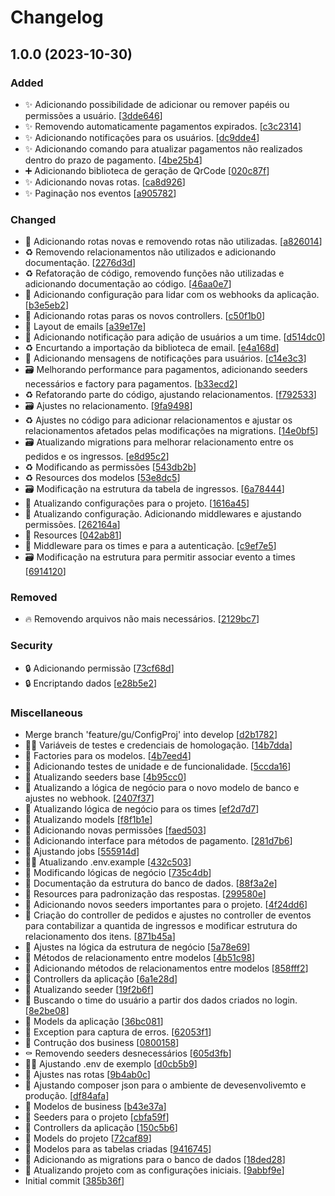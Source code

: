 # Changelog

<a name="1.0.0"></a>
## 1.0.0 (2023-10-30)

### Added

- ✨ Adicionando possibilidade de adicionar ou remover papéis ou permissões a usuário. [[3dde646](https://github.com/GustavoHBO/EventManagementSystem/commit/3dde646cfd10882b54d14e2c8f39a185f135edea)]
- ✨ Removendo automaticamente pagamentos expirados. [[c3c2314](https://github.com/GustavoHBO/EventManagementSystem/commit/c3c23143846d2d25770052ea97636936f9b2ecb7)]
- ✨ Adicionando notificações para os usuários. [[dc9dde4](https://github.com/GustavoHBO/EventManagementSystem/commit/dc9dde4d92b915650c7974c1f4126dbc9e9481c0)]
- ✨ Adicionando comando para atualizar pagamentos não realizados dentro do prazo de pagamento. [[4be25b4](https://github.com/GustavoHBO/EventManagementSystem/commit/4be25b49eccdbbcf3b9aaaad42128f6a232817f0)]
- ➕ Adicionando biblioteca de geração de QrCode [[020c87f](https://github.com/GustavoHBO/EventManagementSystem/commit/020c87f1f042490c5dd65a1a09bc4999594e7902)]
- ✨ Adicionando novas rotas. [[ca8d926](https://github.com/GustavoHBO/EventManagementSystem/commit/ca8d926bbffe1a210bad2b805a8f3df144d576e7)]
- ✨ Paginação nos eventos [[a905782](https://github.com/GustavoHBO/EventManagementSystem/commit/a905782f34342f142c21827efdba7e03eecb867c)]

### Changed

- 🚚 Adicionando rotas novas e removendo rotas não utilizadas. [[a826014](https://github.com/GustavoHBO/EventManagementSystem/commit/a82601447dfe5624ae2466e5be12cbbf0b3eed9c)]
- ♻️ Removendo relacionamentos não utilizados e adicionando documentação. [[2276d3d](https://github.com/GustavoHBO/EventManagementSystem/commit/2276d3d62f447987ad8527af32257c0c0a65d312)]
- ♻️ Refatoração de código, removendo funções não utilizadas e adicionando documentação ao código. [[46aa0e7](https://github.com/GustavoHBO/EventManagementSystem/commit/46aa0e7370da3613f45098a2dd52894fcb4fff71)]
- 🔧 Adicionando configuração para lidar com os webhooks da aplicação. [[b3e5eb2](https://github.com/GustavoHBO/EventManagementSystem/commit/b3e5eb2f06f81dd59ef201e54b79a273e60e8f58)]
- 🚚 Adicionando rotas paras os novos controllers. [[c50f1b0](https://github.com/GustavoHBO/EventManagementSystem/commit/c50f1b049c5dc5411284aa510a1ac344ca718506)]
- 🚸 Layout de emails [[a39e17e](https://github.com/GustavoHBO/EventManagementSystem/commit/a39e17e8535f88b83613f625024cc5c40a71bbb2)]
- 🚸 Adicionando notificação para adição de usuários a um time. [[d514dc0](https://github.com/GustavoHBO/EventManagementSystem/commit/d514dc0c5f3e00bcef8c858210a77bb9e96cc18c)]
- ♻️ Encurtando a importação da biblioteca de email. [[e4a168d](https://github.com/GustavoHBO/EventManagementSystem/commit/e4a168dbe4d73b9432ed8901a68c07716e79fee5)]
- 🚸 Adicionando mensagens de notificações para usuários. [[c14e3c3](https://github.com/GustavoHBO/EventManagementSystem/commit/c14e3c361ec8d9d2bae224a1cd5af3f2a53c79b1)]
- 🗃️ Melhorando performance para pagamentos, adicionando seeders necessários e factory para pagamentos. [[b33ecd2](https://github.com/GustavoHBO/EventManagementSystem/commit/b33ecd2e17d1ddcd0f1e2e3c4db4456042be723f)]
- ♻️ Refatorando parte do código, ajustando relacionamentos. [[f792533](https://github.com/GustavoHBO/EventManagementSystem/commit/f79253365c1b742de3daa6c88c34f30dfed7f3fe)]
- 🗃️ Ajustes no relacionamento. [[9fa9498](https://github.com/GustavoHBO/EventManagementSystem/commit/9fa9498fb4bf0df19935c038cb3efe7a437c85ea)]
- ♻️ Ajustes no código para adicionar relacionamentos e ajustar os relacionamentos afetados pelas modificações na migrations. [[14e0bf5](https://github.com/GustavoHBO/EventManagementSystem/commit/14e0bf55b2d1d9ae7aeb27858f0e7a44e37f41c0)]
- 🗃️ Atualizando migrations para melhorar relacionamento entre os pedidos e os ingressos. [[e8d95c2](https://github.com/GustavoHBO/EventManagementSystem/commit/e8d95c25f206239be5de927dd509dde1ddfd1120)]
- ♻️ Modificando as permissões [[543db2b](https://github.com/GustavoHBO/EventManagementSystem/commit/543db2b15e2c47d0f705f33675c9b424e128f1c4)]
- ♻️ Resources dos modelos [[53e8dc5](https://github.com/GustavoHBO/EventManagementSystem/commit/53e8dc5695efa80d110ae2ed0bff56ad4155437f)]
- 🗃️ Modificação na estrutura da tabela de ingressos. [[6a78444](https://github.com/GustavoHBO/EventManagementSystem/commit/6a7844413ccf09ddb55a79e326d563846195fc4e)]
- 🔧 Atualizando configurações para o projeto. [[1616a45](https://github.com/GustavoHBO/EventManagementSystem/commit/1616a450eece6383a709867e5d22db522163ef37)]
- 🔧 Atualizando configuração. Adicionando middlewares e ajustando permissões. [[262164a](https://github.com/GustavoHBO/EventManagementSystem/commit/262164abdfb57d2a37935ce41995055bc28f37a9)]
- 🚚 Resources [[042ab81](https://github.com/GustavoHBO/EventManagementSystem/commit/042ab815c673c52e9af46c55979ec545bb22453c)]
- 🚸 Middleware para os times e para a autenticação. [[c9ef7e5](https://github.com/GustavoHBO/EventManagementSystem/commit/c9ef7e5907b755ed8f3603834019074762460f11)]
- 🗃️ Modificação na estrutura para permitir associar evento a times [[6914120](https://github.com/GustavoHBO/EventManagementSystem/commit/69141208cd460b3d87f6dd5e5d560e9ab16fbf9b)]

### Removed

- 🔥 Removendo arquivos não mais necessários. [[2129bc7](https://github.com/GustavoHBO/EventManagementSystem/commit/2129bc72eaf11b9fd96e085666d123ae8029789b)]

### Security

- 🔒 Adicionando permissão [[73cf68d](https://github.com/GustavoHBO/EventManagementSystem/commit/73cf68dd123ad35e185d3b08064ee4eeebadbdc5)]
- 🔒 Encriptando dados [[e28b5e2](https://github.com/GustavoHBO/EventManagementSystem/commit/e28b5e266148ebd4824bd9673f79f116ecc9d6f9)]

### Miscellaneous

-  Merge branch &#x27;feature/gu/ConfigProj&#x27; into develop [[d2b1782](https://github.com/GustavoHBO/EventManagementSystem/commit/d2b17826683876c92db5bf0d53bc435df9cf2d25)]
- 🧑‍💻 Variáveis de testes e credenciais de homologação. [[14b7dda](https://github.com/GustavoHBO/EventManagementSystem/commit/14b7dda154b8fe9ad76fde4154ed2ebd34ab37e9)]
- 🤡 Factories para os modelos. [[4b7eed4](https://github.com/GustavoHBO/EventManagementSystem/commit/4b7eed44122e0cf2e34287fe048eb526b111eac5)]
- 🧪 Adicionando testes de unidade e de funcionalidade. [[5ccda16](https://github.com/GustavoHBO/EventManagementSystem/commit/5ccda163869e819ca3b379f6f9763ef355d8e5a7)]
- 🌱 Atualizando seeders base [[4b95cc0](https://github.com/GustavoHBO/EventManagementSystem/commit/4b95cc019fdde7266701b76cfa780046d2f90efe)]
- 👔 Atualizando a lógica de negócio para o novo modelo de banco e ajustes no webhook. [[2407f37](https://github.com/GustavoHBO/EventManagementSystem/commit/2407f37cc402a6ec05644c8b5b4ea2a57af24ebe)]
- 👔 Atualizando lógica de negócio para os times [[ef2d7d7](https://github.com/GustavoHBO/EventManagementSystem/commit/ef2d7d7be3ea66a4b9e36368afa27d2c6464badc)]
- 🚧 Atualizando models [[f8f1b1e](https://github.com/GustavoHBO/EventManagementSystem/commit/f8f1b1e84abfb74e735f73921f03e7dd6f9d58f8)]
- 🛂 Adicionando novas permissões [[faed503](https://github.com/GustavoHBO/EventManagementSystem/commit/faed5033a90ffcfcd83a02f81fd47790203a7736)]
- 🚧 Adicionando interface para métodos de pagamento. [[281d7b6](https://github.com/GustavoHBO/EventManagementSystem/commit/281d7b6f096cab7f78d03e22a15cad6f66b4d8fe)]
- 🚧 Ajustando jobs [[555914d](https://github.com/GustavoHBO/EventManagementSystem/commit/555914db57e71a2a6086fb072286c10ff1cc70ce)]
- 🧑‍💻 Atualizando .env.example [[432c503](https://github.com/GustavoHBO/EventManagementSystem/commit/432c50317e73a0c38b619413b64c9cbc092b9a50)]
- 🚧 Modificando lógicas de negócio [[735c4db](https://github.com/GustavoHBO/EventManagementSystem/commit/735c4db79fa3ddfe3fbbddccff9e9602a9355e6d)]
- 📝 Documentação da estrutura do banco de dados. [[88f3a2e](https://github.com/GustavoHBO/EventManagementSystem/commit/88f3a2e583a33bbacdbc08049911690162d07b81)]
- 🧐 Resources para padronização das respostas. [[299580e](https://github.com/GustavoHBO/EventManagementSystem/commit/299580e9e0ffab7b9cf102c7dc04cb1ba1b92f38)]
- 🌱 Adicionando novos seeders importantes para o projeto. [[4f24dd6](https://github.com/GustavoHBO/EventManagementSystem/commit/4f24dd6831d72c1ea33453934e27e10d5145ee88)]
- 🚧 Criação do controller de pedidos e ajustes no controller de eventos para contabilizar a quantida de ingressos e modificar estrutura do relacionamento dos itens. [[871b45a](https://github.com/GustavoHBO/EventManagementSystem/commit/871b45a8fdfc5c2089f2d1e51dac0f37cf80e9b1)]
- 🚧 Ajustes na lógica da estrutura de negócio [[5a78e69](https://github.com/GustavoHBO/EventManagementSystem/commit/5a78e69f913ad956e5502fd6112d4923d06efe12)]
- 🚧 Métodos de relacionamento entre modelos [[4b51c98](https://github.com/GustavoHBO/EventManagementSystem/commit/4b51c98627b49101da45f840cc93cb360e03c168)]
- 🚧 Adicionando métodos de relacionamentos entre modelos [[858fff2](https://github.com/GustavoHBO/EventManagementSystem/commit/858fff2afff51167aaea6fb965f65321d4ad09ad)]
- 🚧 Controllers da aplicação [[6a1e28d](https://github.com/GustavoHBO/EventManagementSystem/commit/6a1e28d561afb1531a214f4c0952cf83f9796f8c)]
- 🌱 Atualizando seeder [[19f2b6f](https://github.com/GustavoHBO/EventManagementSystem/commit/19f2b6f3bb504df9649eaf49f1f2795676195edf)]
- 👔 Buscando o time do usuário a partir dos dados criados no login. [[8e2be08](https://github.com/GustavoHBO/EventManagementSystem/commit/8e2be086ba3268f1e9b3edfc095953c609682403)]
- 🚧 Models da aplicação [[36bc081](https://github.com/GustavoHBO/EventManagementSystem/commit/36bc081cf7e392f54da5cb0b61c53ce852bb2005)]
- 🥅 Exception para captura de erros. [[62053f1](https://github.com/GustavoHBO/EventManagementSystem/commit/62053f18a83c5ef4942ea4b58db2b2eee407b822)]
- 🚧 Contrução dos business [[0800158](https://github.com/GustavoHBO/EventManagementSystem/commit/0800158f121e5c5eab429e186daecd48a681326f)]
- ⚰️ Removendo seeders desnecessários [[605d3fb](https://github.com/GustavoHBO/EventManagementSystem/commit/605d3fb670d626d3dc1b033f64cfaf60a27b882c)]
- 🧑‍💻 Ajustando .env de exemplo [[d0cb5b9](https://github.com/GustavoHBO/EventManagementSystem/commit/d0cb5b99417e54f1ef0fd73c61fcca5bc608d69c)]
- 🚧 Ajustes nas rotas [[9b4ab0c](https://github.com/GustavoHBO/EventManagementSystem/commit/9b4ab0c2630168fe0d52f7232737c085967ee79a)]
-  👷 Ajustando composer json para o ambiente de devesenvolivemto e produção. [[df84afa](https://github.com/GustavoHBO/EventManagementSystem/commit/df84afaa617308adfff9164dad6262a64aac537c)]
- 👔 Modelos de business [[b43e37a](https://github.com/GustavoHBO/EventManagementSystem/commit/b43e37ac7adf2bf29206de8aad9657707f1c6fa6)]
- 🌱 Seeders para o projeto [[cbfa59f](https://github.com/GustavoHBO/EventManagementSystem/commit/cbfa59f7e771b3cc82c525a9109369924f8921fe)]
- 🛂 Controllers da aplicação [[150c5b6](https://github.com/GustavoHBO/EventManagementSystem/commit/150c5b61efb5a8dc8652682acad71d06520eddc8)]
- 🚧 Models do projeto [[72caf89](https://github.com/GustavoHBO/EventManagementSystem/commit/72caf89967327c9ecd9e2e5377c89a6bcd4b51a0)]
- 🚧 Modelos para as tabelas criadas [[9416745](https://github.com/GustavoHBO/EventManagementSystem/commit/9416745a4914bfe5c5f279287852a1686593c212)]
- 🚧 Adicionando as migrations para o banco de dados [[18ded28](https://github.com/GustavoHBO/EventManagementSystem/commit/18ded28618ac0c72b27dd79ac27048859343713b)]
- 🚧 Atualizando projeto com as configurações iniciais. [[9abbf9e](https://github.com/GustavoHBO/EventManagementSystem/commit/9abbf9e9c03d1bbb118923dbc6e97adc5d98abf6)]
-  Initial commit [[385b36f](https://github.com/GustavoHBO/EventManagementSystem/commit/385b36f33a67fddeb6071369504f20e3772674c8)]


